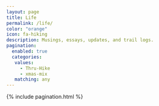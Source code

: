 ```yaml
---
layout: page
title: Life
permalink: /life/
color: "orange"
icon: fa-hiking
description: Musings, essays, updates, and trail logs.
pagination:
  enabled: true
  categories:
   values:
     - Thru-Hike
     - xmas-mix
   matching: any
---
```


<div>
  {% include pagination.html %}
</div>
